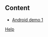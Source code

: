 ## Content

- [Android demo 1](https://github.com/palashkosta/Docs/wiki/Android-Demo-1)

<a href="help.md">Help</a>
